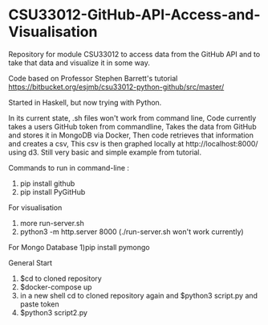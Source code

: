# CSU33012-GitHub-API-Access-and-Visualisation
Repository for module CSU33012 to access data from the GitHub API and to take that data and visualize it in some way.

Code based on Professor Stephen Barrett's tutorial
https://bitbucket.org/esjmb/csu33012-python-github/src/master/

Started in Haskell, but now trying with Python.

In its current state, .sh files won't work from command line,
Code currently takes a users GitHub token from commandline,
Takes the data from GitHub and stores it in MongoDB via Docker,
Then code retrieves that information and creates a csv,
This csv is then graphed locally at http://localhost:8000/ using d3.
Still very basic and simple example from tutorial. 

Commands to run in command-line :

1) pip install github
2) pip install PyGitHub

For visualisation
1) more run-server.sh
2) python3 -m http.server 8000   (./run-server.sh won't work currently)

For Mongo Database
1)pip install pymongo

General Start
1) $cd to cloned repository
2) $docker-compose up
3) in a new shell cd to cloned repository again and $python3 script.py and paste token
4) $python3 script2.py
